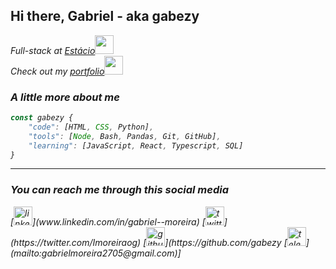 ## <h2> Hi there, Gabriel - aka <b>gabezy</b> </h2>

<p><em>Full-stack at <a href="https://estacio.br/">Estácio</a><img src="https://media.giphy.com/media/fYSnHlufseco8Fh93Z/giphy.gif" width="30">
</br>Check out my <a href="https://gmdeveloper.netlify.app/">portfolio</a><img src="https://media1.giphy.com/media/qgQUggAC3Pfv687qPC/giphy.gif?cid=ecf05e474ymyva0xji64a3b16rz5jcek5b5bhns8n5vvqti3&rid=giphy.gif&ct=g" width="30">

### A little more about me

```javascript
const gabezy {
	"code": [HTML, CSS, Python],
	"tools": [Node, Bash, Pandas, Git, GitHub],
    "learning": [JavaScript, React, Typescript, SQL]
}
```

---

<h3>You can reach me through this social media</h3>
[<img src='https://cdn.jsdelivr.net/npm/simple-icons@3.0.1/icons/linkedin.svg' alt='linkedin' height='30'>](www.linkedin.com/in/gabriel--moreira) [<img src='https://cdn.jsdelivr.net/npm/simple-icons@3.0.1/icons/twitter.svg' alt='twitter' height='30'>](https://twitter.com/Imoreiraog) [<img src='https://cdn.jsdelivr.net/npm/simple-icons@3.0.1/icons/github.svg' alt='github' height='30'>](https://github.com/gabezy [<img src='https://cdn.jsdelivr.net/npm/simple-icons@3.0.1/icons/gmail.svg' alt='telegram' height='30'>](mailto:gabrielmoreira2705@gmail.com)]
